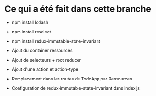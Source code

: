 # Ce qui a été fait dans cette branche

+ npm install lodash
+ npm install reselect
+ npm install redux-immutable-state-invariant

+ Ajout du container ressources
+ Ajout de selecteurs + root reducer
+ Ajout d'une action et action-type
+ Remplacement dans les routes de TodoApp par Ressources
+ Configuration de redux-immutable-state-invariant dans index.js




